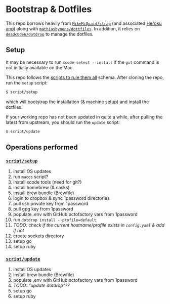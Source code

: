 # Bootstrap & Dotfiles

This repo borrows heavily from [`MikeMcQuaid/strap`](https://github.com/MikeMcQuaid/strap) (and associated [Heroku app](https://macos-strap.herokuapp.com/)) along with [`mathiasbynens/dottfiles`](https://github.com/mathiasbynens/dotfiles).
In addition, it relies on [`deadc0de6/dotdrop`](https://github.com/deadc0de6/dotdrop/) to manage the dotfiles.

## Setup

It may be necessary to run `xcode-select --install` if the `git` command is not initially available on the Mac.

This repo follows the [scripts to rule them all](https://github.com/github/scripts-to-rule-them-all) schema.
After cloning the repo, run the `setup` script:

```bash
$ script/setup
```

which will bootstrap the installation (& machine setup) and install the dotfiles.

If your working repo has not been updated in quite a while, after pulling the latest from upstream, you should run the `update` script:

```bash
$ script/update
```

## Operations performed

### [`script/setup`](https://github.com/acourtneybrown/dotfiles/blob/master/script/setup)

1. install OS updates
1. run `macos` script?
1. install xcode tools (need for git?)
1. install homebrew (& casks)
1. install brew bundle (Brewfile)
1. login to dropbox & sync 1password directories
1. pull ssh private key from 1password
1. pull gpg key from 1password
1. populate .env with GitHub octofactory vars from 1password
1. run `dotdrop install --profile=default`
1. *TODO: check if the current hostname/profile exists in `config.yaml` & add if not*
1. create sockets directory
1. setup go
1. setup ruby

### [`script/update`](https://github.com/acourtneybrown/dotfiles/blob/master/script/update)

1. install OS updates
1. install brew bundle (Brewfile)
1. populate .env with GitHub octofactory vars from 1password
1. *TODO: "update dotdrop"??*
1. setup go
1. setup ruby